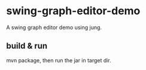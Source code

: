 # swing-graph-editor-demo

A swing graph editor demo using jung.

## build & run
mvn package, then run the jar in target dir.

